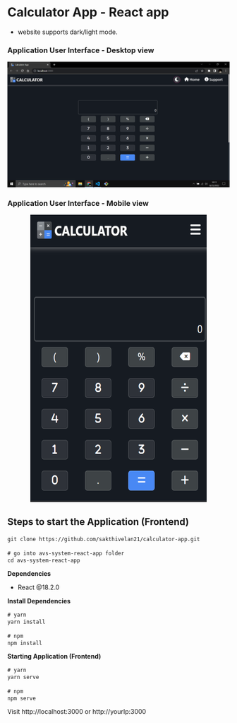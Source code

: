 # Calculator App - React app
+ website supports dark/light mode.  

### Application User Interface - Desktop view

![Desktop view](https://github.com/sakthivelan21/calculator-app/blob/main/screenshots/calculator-app-desktop-view.png?raw=true)

### Application User Interface - Mobile view 

<p align="center">
  <img  src="https://github.com/sakthivelan21/calculator-app/blob/main/screenshots/calculator-app-mobile-view.png?raw=true" width="400" height="650" alt="demo-mobile-image"/>
</p>

## Steps to start the Application (Frontend)

```
git clone https://github.com/sakthivelan21/calculator-app.git

# go into avs-system-react-app folder
cd avs-system-react-app 
```
**Dependencies**
+ React @18.2.0

**Install Dependencies**

```
# yarn
yarn install

# npm
npm install
```

**Starting Application (Frontend)**

```
# yarn
yarn serve

# npm
npm serve
```

Visit http://localhost:3000 or http://yourIp:3000